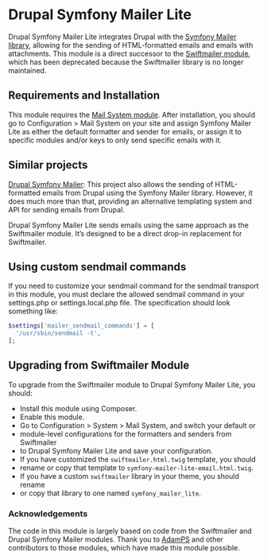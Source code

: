 # Drupal Symfony Mailer Lite

Drupal Symfony Mailer Lite integrates Drupal with the
[Symfony Mailer library](https://symfony.com/doc/current/mailer.html),
allowing for the sending of HTML-formatted emails and emails with
attachments. This module is a direct successor to the
[Swiftmailer module](https://www.drupal.org/project/swiftmailer),
which has been deprecated because the Swiftmailer library is no
longer maintained.

## Requirements and Installation

This module requires the [Mail System module](https://www.drupal.org/project/mailsystem).
After installation, you should go to Configuration > Mail System on your site and
assign Symfony Mailer Lite as either the default formatter and sender for emails,
or assign it to specific modules and/or keys to only send specific emails with it.

## Similar projects

[Drupal Symfony Mailer](https://www.drupal.org/project/symfony_mailer):
This project also allows the sending of HTML-formatted emails from Drupal
using the Symfony Mailer library. However, it does much more than that,
providing an alternative templating system and API for sending emails
from Drupal.

Drupal Symfony Mailer Lite sends emails using the same approach as the
Swiftmailer module. It’s designed to be a direct drop-in replacement
for Swiftmailer.

## Using custom sendmail commands
If you need to customize your sendmail command for the sendmail transport in
this module, you must declare the allowed sendmail command in your
settings.php or settings.local.php file. The specification should look
something like:

```php
$settings['mailer_sendmail_commands'] = [
  '/usr/sbin/sendmail -t',
];
```

## Upgrading from Swiftmailer Module

To upgrade from the Swiftmailer module to Drupal Symfony Mailer Lite, you should:

- Install this module using Composer.
- Enable this module.
- Go to Configuration > System > Mail System, and switch your default or
- module-level configurations for the formatters and senders from Swiftmailer
- to Drupal Symfony Mailer Lite and save your configuration.
- If you have customized the `swiftmailer.html.twig` template, you should
- rename or copy that template to `symfony-mailer-lite-email.html.twig`.
- If you have a custom `swiftmailer` library in your theme, you should rename
- or copy that library to one named `symfony_mailer_lite`.

### Acknowledgements

The code in this module is largely based on code from the Swiftmailer and
Drupal Symfony Mailer modules. Thank you to [AdamPS](https://www.drupal.org/u/adamps)
and other contributors to those modules, which have made this module possible.




